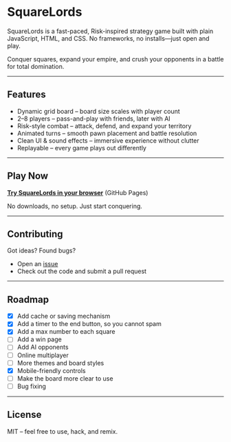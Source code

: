 # SquareLords

SquareLords is a fast-paced, Risk-inspired strategy game built with plain JavaScript, HTML, and CSS. No frameworks, no installs—just open and play.  

Conquer squares, expand your empire, and crush your opponents in a battle for total domination.

---

## Features

- Dynamic grid board – board size scales with player count  
- 2–8 players – pass-and-play with friends, later with AI  
- Risk-style combat – attack, defend, and expand your territory  
- Animated turns – smooth pawn placement and battle resolution  
- Clean UI & sound effects – immersive experience without clutter  
- Replayable – every game plays out differently  

---

## Play Now

[**Try SquareLords in your browser**](https://jpdeerenberg.github.io/SquareLords/) (GitHub Pages)  

No downloads, no setup. Just start conquering.

---

## Contributing

Got ideas? Found bugs?  
- Open an [issue](../../issues)  
- Check out the code and submit a pull request  

---

## Roadmap

- [x] Add cache or saving mechanism
- [x] Add a timer to the end button, so you cannot spam
- [x] Add a max number to each square
- [ ] Add a win page
- [ ] Add AI opponents 
- [ ] Online multiplayer  
- [ ] More themes and board styles  
- [x] Mobile-friendly controls
- [ ] Make the board more clear to use
- [ ] Bug fixing  

---

## License

MIT – feel free to use, hack, and remix.
